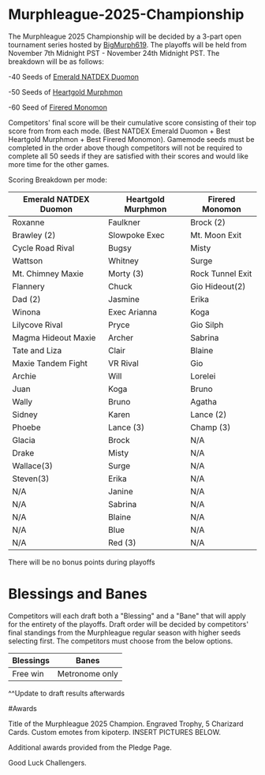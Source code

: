 # Murphleague-2025-Championship

The Murphleague 2025 Championship will be decided by a 3-part open tournament series hosted by [BigMurph619](https://www.twitch.tv/bigmurph619). The playoffs will be held from November 7th Midnight PST - November 24th Midnight PST. The breakdown will be as follows:

-40 Seeds of [Emerald NATDEX Duomon](https://github.com/TakeJoshyy/TheMurphVerse/tree/main/1.GameModes/Emerald-Monomon#NATDEX)

-50 Seeds of [Heartgold Murphmon](https://github.com/TakeJoshyy/TheMurphVerse/tree/main/1.GameModes/HGSS-Murphmon)

-60 Seed of [Firered Monomon](https://github.com/TakeJoshyy/TheMurphVerse/tree/main/1.GameModes/FireRed-Monomon)

Competitors' final score will be their cumulative score consisting of their top score from from each mode. (Best NATDEX Emerald Duomon + Best Heartgold Murphmon + Best Firered Monomon). Gamemode seeds must be completed in the order above though competitors will not be required to complete all 50 seeds if they are satisfied with their scores and would like more time for the other games.

Scoring Breakdown per mode:

|Emerald NATDEX Duomon|Heartgold Murphmon|Firered Monomon|
|-|-|-|
|Roxanne|Faulkner|Brock (2)|
|Brawley (2)|Slowpoke Exec|Mt. Moon Exit|
|Cycle Road Rival|Bugsy|Misty|
|Wattson|Whitney|Surge|
|Mt. Chimney Maxie|Morty (3)|Rock Tunnel Exit|
|Flannery|Chuck|Gio Hideout(2)|
|Dad (2)|Jasmine|Erika|
|Winona|Exec Arianna|Koga|
|Lilycove Rival|Pryce|Gio Silph|
|Magma Hideout Maxie|Archer|Sabrina|
|Tate and Liza|Clair|Blaine|
|Maxie Tandem Fight|VR Rival|Gio|
|Archie|Will|Lorelei|
|Juan|Koga|Bruno|
|Wally|Bruno|Agatha|
|Sidney|Karen|Lance (2)|
|Phoebe|Lance (3)|Champ (3)|
|Glacia|Brock|N/A|
|Drake|Misty|N/A|
|Wallace(3)|Surge|N/A|
|Steven(3)|Erika|N/A|
|N/A|Janine|N/A|
|N/A|Sabrina|N/A|
|N/A|Blaine|N/A|
|N/A|Blue|N/A|
|N/A|Red (3)|N/A|

There will be no bonus points during playoffs

# Blessings and Banes

Competitors will each draft both a "Blessing" and a "Bane" that will apply for the entirety of the playoffs. Draft order will be decided by competitors' final standings from the Murphleague regular season with higher seeds selecting first. The competitors must choose from the below options.

|Blessings|Banes|
|-|-|
|Free win|Metronome only|

^^Update to draft results afterwards

#Awards

Title of the Murphleague 2025 Champion. Engraved Trophy, 5 Charizard Cards. Custom emotes from kipoterp. INSERT PICTURES BELOW.

Additional awards provided from the Pledge Page.

Good Luck Challengers.
